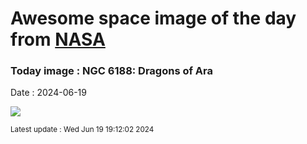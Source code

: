 
# Awesome space image of the day from [NASA](https://api.nasa.gov/)

### Today image : NGC 6188: Dragons of Ara
Date : 2024-06-19

![](https://apod.nasa.gov/apod/image/2406/AraDragons_Taylor_960.jpg)

<small>Latest update : Wed Jun 19 19:12:02 2024</small>
        